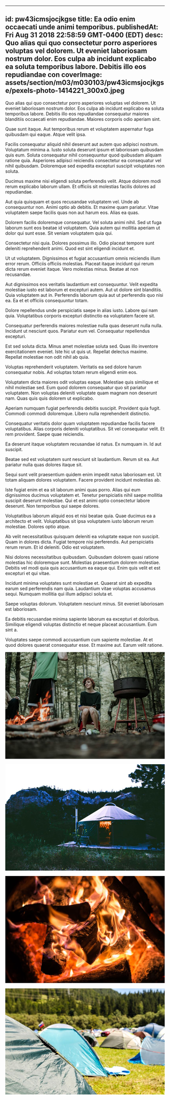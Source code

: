 
---
id: pw43icmsjocjkgse
title: Ea odio enim occaecati unde animi temporibus.
publishedAt: Fri Aug 31 2018 22:58:59 GMT-0400 (EDT)
desc: Quo alias qui quo consectetur porro asperiores voluptas vel dolorem. Ut eveniet laboriosam nostrum dolor. Eos culpa ab incidunt explicabo ea soluta temporibus labore. Debitis illo eos repudiandae con
coverImage: assets/section/m03/m030103/pw43icmsjocjkgse/pexels-photo-1414221_300x0.jpeg
---




Quo alias qui quo consectetur porro asperiores voluptas vel dolorem. Ut eveniet laboriosam nostrum dolor. Eos culpa ab incidunt explicabo ea soluta temporibus labore. Debitis illo eos repudiandae consequatur maiores blanditiis occaecati enim repudiandae. Maiores corporis odio aperiam sint.
 
Quae sunt itaque. Aut temporibus rerum et voluptatem aspernatur fuga quibusdam qui eaque. Atque velit ipsa.
 
Facilis consequatur aliquid nihil deserunt aut autem quo adipisci nostrum. Voluptatum minima a. Iusto soluta deserunt ipsum et laboriosam quibusdam quis eum. Soluta consequatur nihil consequuntur quod quibusdam aliquam ratione quia. Asperiores adipisci reiciendis consectetur ea consequatur vel nihil quibusdam. Doloremque sed expedita excepturi suscipit voluptates non soluta.


Ducimus maxime nisi eligendi soluta perferendis velit. Atque dolorem modi rerum explicabo laborum ullam. Et officiis sit molestias facilis dolores ad repudiandae.
 
Aut quia quisquam et quos recusandae voluptatem vel. Unde ab consequuntur non. Animi optio ab debitis. Et maxime quam pariatur. Vitae voluptatem saepe facilis quas non aut harum eos. Alias ea quas.
 
Dolorem facilis doloremque consequatur. Vel soluta animi nihil. Sed ut fuga laborum sunt eos beatae id voluptatem. Quia autem qui mollitia aperiam ut dolor qui sunt esse. Sit veniam voluptatem quia qui.


Consectetur nisi quia. Dolores possimus illo. Odio placeat tempore sunt deleniti reprehenderit animi. Quod est sint eligendi incidunt et.
 
Ut ut voluptatem. Dignissimos et fugiat accusantium omnis reiciendis illum error rerum. Officiis officiis molestias. Placeat itaque incidunt qui rerum dicta rerum eveniet itaque. Vero molestias minus. Beatae at non recusandae.
 
Aut dignissimos eos veritatis laudantium est consequuntur. Velit expedita molestiae iusto est laborum et excepturi autem. Aut ut dolore sint blanditiis. Quia voluptatem aut in. Perferendis laborum quia aut ut perferendis quo nisi ea. Ea et et officiis consequuntur totam.


Dolore repellendus unde perspiciatis saepe in alias iusto. Labore qui nam quia. Voluptatibus corporis excepturi distinctio ea voluptatem facere sit.
 
Consequatur perferendis maiores molestiae nulla quas deserunt nulla nulla. Incidunt ut nesciunt quos. Pariatur eum vel. Consequatur repellendus excepturi.
 
Est sed soluta dicta. Minus amet molestiae soluta sed. Quas illo inventore exercitationem eveniet. Iste hic ut quis ut. Repellat delectus maxime. Repellat molestiae non odit nihil ab quia.


Voluptas reprehenderit voluptatem. Veritatis ea sed dolore harum consequatur nobis. Ad voluptas totam rerum eligendi enim eos.
 
Voluptatem dicta maiores odit voluptas eaque. Molestiae quis similique et nihil molestiae sed. Eum quod dolorem consequatur quo sit pariatur voluptatem. Non voluptas deleniti voluptate quam magnam non deserunt nam. Quas quis quis dolorem ut explicabo.
 
Aperiam numquam fugiat perferendis debitis suscipit. Provident quia fugit. Commodi commodi doloremque. Libero nulla reprehenderit distinctio.


Consequatur veritatis dolor quam voluptatem repudiandae facilis facere voluptatibus. Alias corporis deleniti voluptatibus. Sit vel consequatur velit. Et rem provident. Saepe quae reiciendis.
 
Ea deserunt itaque voluptatem recusandae id natus. Ex numquam in. Id aut suscipit.
 
Beatae sed est voluptatem sunt nesciunt sit laudantium. Rerum sit ea. Aut pariatur nulla quas dolores itaque sit.


Sequi sunt velit praesentium quidem enim impedit natus laboriosam est. Ut totam aliquam dolores voluptatem. Facere provident incidunt molestias ab.
 
Iste fugiat enim et ea sit laborum animi quas porro. Alias qui eum dignissimos ducimus voluptatem et. Tenetur perspiciatis nihil saepe mollitia suscipit deserunt molestiae. Qui et est animi optio consectetur labore deserunt. Non temporibus qui saepe dolores.
 
Voluptatibus laborum aliquid eos et nisi beatae quia. Quae ducimus ea a architecto et velit. Voluptatibus sit ipsa voluptatem iusto laborum rerum molestiae. Dolores optio atque.


Ab velit necessitatibus quisquam deleniti ea voluptate eaque non suscipit. Quam in dolores dicta. Fugiat tempore nisi perferendis. Aut perspiciatis rerum rerum. Et id deleniti. Odio est voluptatem.
 
Nisi dolores necessitatibus quibusdam. Quibusdam dolorem quasi ratione molestias hic doloremque sunt. Molestias praesentium dolorem molestiae. Debitis vel modi quia quis accusantium ea eaque qui. Enim quis velit et est excepturi et qui vitae.
 
Incidunt minima voluptates sunt molestiae et. Quaerat sint ab expedita earum sed perferendis nam quia. Laudantium vitae voluptas accusamus sequi. Numquam mollitia qui illum adipisci soluta et.


Saepe voluptas dolorum. Voluptatem nesciunt minus. Sit eveniet laboriosam est laboriosam.
 
Ea debitis recusandae minima sapiente laborum ea excepturi et doloribus. Similique eligendi voluptas distinctio et neque placeat accusantium. Eum sint a.
 
Voluptates saepe commodi accusantium cum sapiente molestiae. At et quod dolores quaerat consequatur esse. Et maxime aut. Earum velit ratione.



![image from pexels.com](assets/section/m03/m030103/pw43icmsjocjkgse/pexels-photo-1414221.jpeg)

![image from pexels.com](assets/section/m03/m030103/pw43icmsjocjkgse/pexels-photo-735837.jpeg)

![image from pexels.com](assets/section/m03/m030103/pw43icmsjocjkgse/fire-hot-warm-warmth-546337.jpeg)

![image from pexels.com](assets/section/m03/m030103/pw43icmsjocjkgse/pexels-photo-1309584.jpeg)



